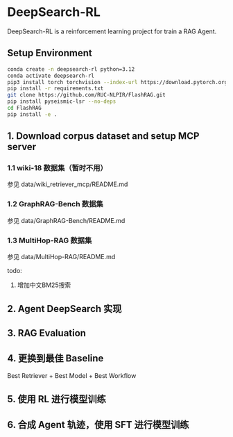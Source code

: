# DeepSearch-RL

DeepSearch-RL is a reinforcement learning project for train a RAG Agent.

## Setup Environment

```bash
conda create -n deepsearch-rl python=3.12
conda activate deepsearch-rl
pip3 install torch torchvision --index-url https://download.pytorch.org/whl/cu126
pip install -r requirements.txt
git clone https://github.com/RUC-NLPIR/FlashRAG.git
pip install pyseismic-lsr --no-deps
cd FlashRAG
pip install -e .

```

## 1. Download corpus dataset and setup MCP server

### 1.1 wiki-18 数据集（暂时不用）

参见 data/wiki_retriever_mcp/README.md

### 1.2 GraphRAG-Bench 数据集

参见 data/GraphRAG-Bench/README.md

### 1.3 MultiHop-RAG 数据集

参见 data/MultiHop-RAG/README.md

todo: 
1. 增加中文BM25搜索

## 2. Agent DeepSearch 实现

## 3. RAG Evaluation

## 4. 更换到最佳 Baseline

Best Retriever + Best Model + Best Workflow

## 5. 使用 RL 进行模型训练

## 6. 合成 Agent 轨迹，使用 SFT 进行模型训练
 


